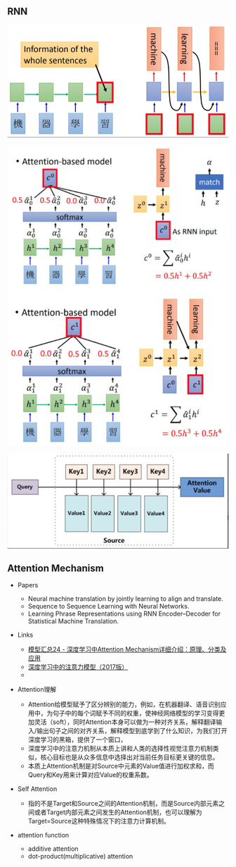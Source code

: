 
## RNN
![base RNN](../images/base_rnn_model.png)

![attention RNN](../images/attention_base_rnn_model.png)

![QKV](../images/QKV.png)


## Attention Mechanism
- Papers
    - Neural machine translation by jointly learning to align and translate.
    - Sequence to Sequence Learning with Neural Networks.
    - Learning Phrase Representations using RNN Encoder–Decoder for Statistical Machine Translation.
    
- Links
    - [模型汇总24 - 深度学习中Attention Mechanism详细介绍：原理、分类及应用](https://zhuanlan.zhihu.com/p/31547842)
    - [深度学习中的注意力模型（2017版）](https://zhuanlan.zhihu.com/p/37601161)
    - 
    
- Attention理解
    - Attention给模型赋予了区分辨别的能力，例如，在机器翻译、语音识别应用中，为句子中的每个词赋予不同的权重，使神经网络模型的学习变得更加灵活（soft），同时Attention本身可以做为一种对齐关系，解释翻译输入/输出句子之间的对齐关系，解释模型到底学到了什么知识，为我们打开深度学习的黑箱，提供了一个窗口， 
    - 深度学习中的注意力机制从本质上讲和人类的选择性视觉注意力机制类似，核心目标也是从众多信息中选择出对当前任务目标更关键的信息。
    - 本质上Attention机制是对Source中元素的Value值进行加权求和，而Query和Key用来计算对应Value的权重系数。

- Self Attention
    - 指的不是Target和Source之间的Attention机制，而是Source内部元素之间或者Target内部元素之间发生的Attention机制，也可以理解为Target=Source这种特殊情况下的注意力计算机制。

- attention function
    - additive attention
    - dot-product(multiplicative) attention